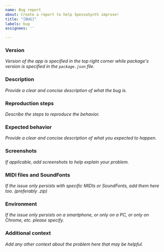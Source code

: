 ```yaml
---
name: Bug report
about: Create a report to help SpessaSynth improve!
title: "[BUG]"
labels: bug
assignees: ''

---
```


### Version
*Version of the app is specified in the top right corner while package's version is specified in the `package.json` file.*

### Description
*Provide a clear and concise description of what the bug is.*

### Reproduction steps
*Describe the steps to reproduce the behavior.*

### Expected behavior
*Provide a clear and concise description of what you expected to happen.*

### Screenshots
*If applicable, add screenshots to help explain your problem.*

### MIDI files and SoundFonts
*If the issue only persists with specific MIDIs or SoundFonts, add them here too. (preferably .zip)*

### Environment
*If the issue only persists on a smartphone, or only on a PC, or only on Chrome, etc. please specify.*

### Additional context
*Add any other context about the problem here that may be helpful.*
